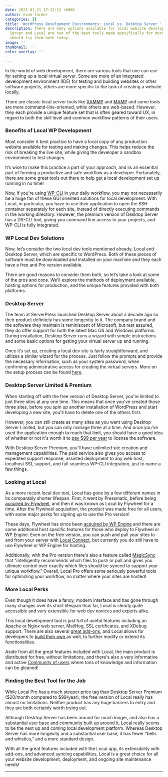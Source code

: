 ```yaml
---
date: 2021-01-21 17:12:12 +0000
author: evan-farmer
categories: []
title: 'WordPress Development Environments: Local vs. Desktop Server '
description: There are many options available for local website development. Desktop
  Server and Local are two of the best tools made specifically for WordPress and you
  should try them both today.
image: ''
thumbnail: ''
color_overlay: ''

---
```

In the world of web development, there are various tools that one can use for setting up a local virtual server. Some are more of an integrated development environment (IDE) for testing and building websites or other software projects, others are more specific to the task of creating a website locally.

There are classic local server tools like [XAMMP](https://www.apachefriends.org/download.html) and [MAMP](https://www.mamp.info/en/) and some tools are more command-line-oriented, while others are web-based. However, they each provide a unique feature set that is often geared toward UX, in regard to both the skill level and common workflow patterns of their users. 

### **Benefits of Local WP Development**

Most consider it best practice to have a local copy of any production website available for testing and making changes. This helps reduce the risk of breaking the live site, while giving the developer a sandbox environment to test changes.

It’s wise to make this practice a part of your approach, and iis an essential part of forming a productive and safe workflow as a developer. Fortunately, there are some great tools out there to help get a local development set up running in no time!

Now, if you're using [WP-CLI](https://wpcontractors.com/blog/2020/12/10/level-up-your-wordpress-game-with-wp-cli/) in your daily workflow, you may not necessarily be a huge fan of these GUI oriented solutions for local development. With Local, in particular, you have to use their application to open the SSH container separately for each site, instead of directly executing commands in the working directory. However, the premium version of Desktop Server has a DS-CLI tool, giving you command line access to your projects, and WP-CLI is fully integrated.

### **WP Local Dev Solutions**

Now, let’s consider the two local dev tools mentioned already, Local and Desktop Server, which are specific to WordPress. Both of these pieces of software must be downloaded and installed on your machine and they each have a free and Pro version available.

There are good reasons to consider them both, so let’s take a look at some of the pros and cons. We'll explore the methods of deployment available, hosting options for production, and the unique features provided with both platforms.

### **Desktop Server**

The team at ServerPress launched Desktop Server about a decade ago so their product definitely has some longevity to it. The company brand and the software they maintain is reminiscent of Microsoft, but rest assured, they do offer support for both the latest Mac OS and Windows platforms. During installation, Desktop Server runs a wizard with simple instructions and some basic options for getting your virtual server up and running.

Once it’s set up, creating a local dev site is fairly straightforward, and utilizes a similar wizard for the process. Just follow the prompts and provide the necessary information, such as your system password, when confirming administrative access for creating the virtual servers. More on the setup process can be found [here](https://docs.serverpress.com/article/150-getting-started-with-desktopserver).

### **Desktop Server Limited & Premium**

When starting off with the free version of Desktop Server, you're limited to just three sites at any one time. This means that once you've created those three sites, before you spin up another installation of WordPress and start developing a new site, you'll have to delete one of the others first.

However, you can still create as many sites as you want using Desktop Server Limited, but you can only manage three at a time. And once you've used the application enough to reach that limit, you should have a good idea of whether or not it's worth it to [pay $99 per year](https://serverpress.com/get-desktopserver/) to license the software.

With Desktop Server Premium, you’ll have unlimited site creation and management capabilities. The paid service also gives you access to expedited support response, assisted deployment to any web host, localhost SSL support, and full seamless WP-CLI integration, just to name a few things.

### **Looking at Local**

As a more recent local dev tool, Local has gone by a few different names in its comparably shorter lifespan. First, it went by Pressmatic, before being [acquired by Flywheel](https://wptavern.com/flywheel-acquires-wordpress-local-development-tool-pressmatic), and then it was known as Local by Flywheel for a time. After the Flywheel acquisition, the product was made free for all users, with some major perks for signing up to use the Pro version!

These days, Flywheel has since been [acquired by WP Engine](https://wpengine.com/blog/wp-engine-to-acquire-flywheel/) and there are some additional host specific features for those who deploy to Flywheel or WP Engine. Even on the free version, you can push and pull your sites to and from your server with [Local Connect](https://localwp.com/connect/), but currently you do still have to use Flywheel or WP Engine for hosting.

Additionally, with the Pro version there's also a feature called [MagicSync](https://localwp.com/help-docs/local-pro/how-does-the-magic-sync-viewer-work-in-local-pro/) that "intelligently recommends which files to push or pull and gives you ultimate control over exactly which files should be synced to support your unique workflow." Overall, Local Pro offers some seriously powerful tools for optimizing your workflow, no matter where your sites are hosted!

### **More Local Perks**

Even though it does have a fancy, modern interface and has gone through many changes over its short lifespan thus far, Local is clearly quite accessible and very extensible for web dev novices and experts alike.

This local development tool is just full of useful features including an Apache or Nginx web server, MailHog, SSL certificates, and XDebug support. There are also several [great add-ons](https://localwp.com/add-ons/), and Local allows for developers to [build their own ](https://localwp.com/get-involved/build/)as well, to further modify or extend its functionalities.

Aside from all the great features included with Local, the main product is distributed for free, without limitations, and there's also a very informative and active [Community of users](https://localwp.com/community/) where tons of knowledge and information can be gleaned!

### **Finding the Best Tool for the Job**

While Local Pro has a much steeper price tag than Desktop Server Premium ($20/month compared to $99/year), the free version of Local really has almost no limitations. Neither product has any huge barriers to entry and they are both certainly worth trying out.

Although Desktop Server has been around for much longer, and also has a substantial user base and community built up around it, Local really seems to be the next up and coming local development platform. Whereas Desktop Server has more longevity and a substantial user base, it has fewer “bells and whistles,” and a more standard design.

With all the great features included with the Local app, its extensibility with add-ons, and advanced syncing capabilities, Local is a great choice for all your website development, deployment, and ongoing site maintenance needs!

  
 ****